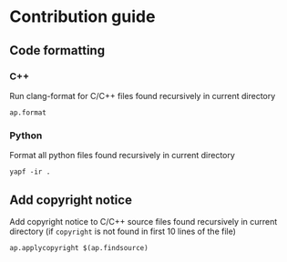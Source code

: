 # Contribution guide

## Code formatting

### C++

Run clang-format for C/C++ files found recursively in current directory

```
ap.format
```

### Python

Format all python files found recursively in current directory

```
yapf -ir .
```

## Add copyright notice

Add copyright notice to C/C++ source files found recursively in current
directory (if `copyright` is not found in first 10 lines of the file)

```
ap.applycopyright $(ap.findsource)
```

